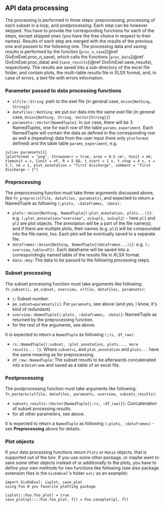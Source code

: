 ## API data processing

The processing is performed in three steps: preprocessing, processing of each subset in a loop, and postprocessing. Each step can be however skipped. You have to provide the corresponding functions for each of the steps, except skipped ones (you have the free choice in respect to their names). Results of each step are merged with the results of the previous one and passed to the following one. The processing data and saving results is performed by the function [`proc_n_save`](@ref GivEmExel.proc_n_save), which calls the functions [`proc_data`](@ref GivEmExel.proc_data) and [`save_results`](@ref GivEmExel.save_results), respectively. The results are saved into a sub-directory of the excel file folder, and contain plots, the multi-table results file in XLSX format, and, in case of errors, a text file with errors information.

### Parameter passed to data processing functions
- `xlfile::String`: path to the exel file (in general case, `Union{Nothing, String}`)
- `datafiles::Nothing`: we put our data into the same exel file (in general case, `Union{Nothing, String, Vector{String}}`)
- `paramsets::Vector{NamedTuple}`: In our case, there will be 3 NamedTuples, one for each row of the table `params_experiment`. Each NamedTuple will contain the data as defined in the corresponding row as well a (repeating) data from the user input (here only `plotformat` defined) and the table table `params_experiment`, e.g. 
```
julia> paramsets[1]
(plotformat = "png", throwonerr = true, area = 0.5 cm², Vunit = mV, timeunit = s, Cunit = nF, R = 5 GΩ, t_start = 1 s, t_stop = 4 s, ϵ = 3.7, no = 1, plot_annotation = "first discharge", comment = "first discharge – 1")
```

### Preprocessing

The preprocessing function must take three arguments discussed above, like `fn_preproc(xlfile, datafiles, paramsets)`, and expected to return a NamedTuple as following `(;plots, :dataframes, :data)`:
- `plots::Union{Nothing, NamedTuple{(:plot_annotation, plots...)}}`: e.g. `(;plot_annotation="overview", ov1=pl1, ov2=pl2)` - here `pl1` and `pl2` are plot objects. The annotation will be a part of the file name(s), and if there are multiple plots, their names (e.g. `pl1`) will be compounded into the file name, too. Each plot will be eventually saved to a separate file.
- `dataframes::Union{Nothing, NamedTuple{(dataframes...)}}`: e.g. `(; overview_table=df1)`. Each dataframe will be saved into a correspondingly named table of the results file in XLSX format.
- `data::Any`: The data to be passed to the following processing steps.

### Subset processing

The subset processing function must take arguments like following: `fn_subset(i, pm_subset, overview, xlfile, datafiles, paramsets)`:
- `i`: Subset number.
- `pm_subset=paramsets[i]`: For `paramsets`, see above (and yes, I know, it's kind of redundant).
- `overview::NamedTuple{(:plots, :dataframes, :data)}`: NamedTuple as returned by the preprocessing function.
- for the rest of the arguments, see above.

It is expected to return a `NamedTuple` as following `(;rs, df_row)`:
- `rs::NamedTuple{(:subset, :plot_annotation, plots..., more results... )}`: Where `subset=i`, and `plot_annotation` and `plots...` have the same meaning as for preprocessing.
- `df_row::NamedTuple`: The subset results to be afterwards concatenated into a `DataFrame` and saved as a table of an excel file.

### Postprocessing

The postprocessing function must take arguments like following: `fn_postproc(xlfile, datafiles, paramsets, overview, subsets_results)`:
- `subsets_results::Vector{NamedTuple{(:rs, :df_row)}}`: Concatenation of subset processing results.
- for all other parameters, see above.

It is expected to return a `NamedTuple` as following `(;plots, :dataframes)` - see **Preprocessing** above for details.

### Plot objects

If your data processing functions return `Plots` or `Makie` objects, that is supported out of the box. If you use some other package, or maybe want to save some other objects instead of or additionally to the plots, you have to define your own methods for two functions like following (see also package extension files in the `GivEmExel`'s folder `ext/` as an example):

```
import GivEmExel: isplot, save_plot
using Foo # you favorite plotting package

isplot(::Foo.foo_plot) = true
save_plot(pl::::Foo.foo_plot, fl) = Foo.saveplot(pl, fl)
```